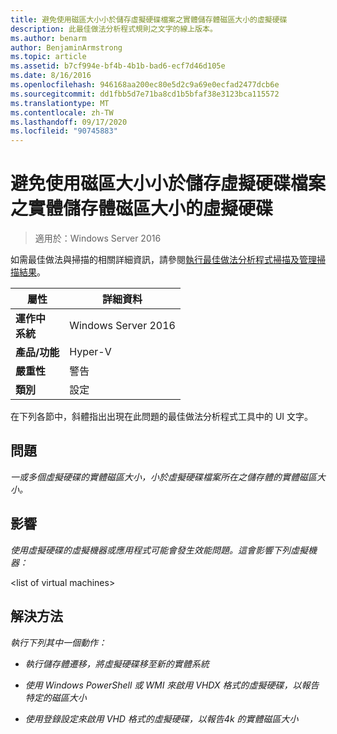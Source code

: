 ```yaml
---
title: 避免使用磁區大小小於儲存虛擬硬碟檔案之實體儲存體磁區大小的虛擬硬碟
description: 此最佳做法分析程式規則之文字的線上版本。
ms.author: benarm
author: BenjaminArmstrong
ms.topic: article
ms.assetid: b7cf994e-bf4b-4b1b-bad6-ecf7d46d105e
ms.date: 8/16/2016
ms.openlocfilehash: 946168aa200ec80e5d2c9a69e0ecfad2477dcb6e
ms.sourcegitcommit: dd1fbb5d7e71ba8cd1b5bfaf38e3123bca115572
ms.translationtype: MT
ms.contentlocale: zh-TW
ms.lasthandoff: 09/17/2020
ms.locfileid: "90745883"
---
```

# <a name="avoid-using-virtual-hard-disks-with-a-sector-size-less-than-the-sector-size-of-the-physical-storage-that-stores-the-virtual-hard-disk-file"></a>避免使用磁區大小小於儲存虛擬硬碟檔案之實體儲存體磁區大小的虛擬硬碟

>適用於：Windows Server 2016

如需最佳做法與掃描的相關詳細資訊，請參閱[執行最佳做法分析程式掃描及管理掃描結果](https://go.microsoft.com/fwlink/p/?LinkID=223177)。

|屬性|詳細資料|
|-|-|
|**運作中** <br />**系統**|Windows Server 2016|
|**產品/功能**|Hyper-V|
|**嚴重性**|警告|
|**類別**|設定|

在下列各節中，斜體指出出現在此問題的最佳做法分析程式工具中的 UI 文字。

## <a name="issue"></a>**問題**
*一或多個虛擬硬碟的實體磁區大小，小於虛擬硬碟檔案所在之儲存體的實體磁區大小。*

## <a name="impact"></a>**影響**
*使用虛擬硬碟的虛擬機器或應用程式可能會發生效能問題。這會影響下列虛擬機器：*

\<list of virtual machines>

## <a name="resolution"></a>**解決方法**
*執行下列其中一個動作：*

-   *執行儲存體遷移，將虛擬硬碟移至新的實體系統*

-   *使用 Windows PowerShell 或 WMI 來啟用 VHDX 格式的虛擬硬碟，以報告特定的磁區大小*

-   *使用登錄設定來啟用 VHD 格式的虛擬硬碟，以報告4k 的實體磁區大小*



